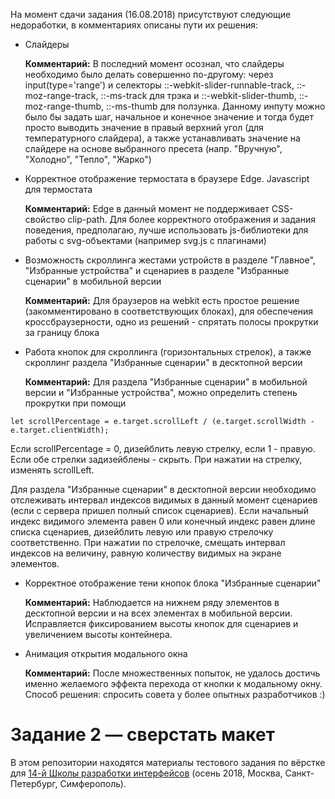На момент сдачи задания (16.08.2018) присутствуют следующие недоработки, в комментариях описаны пути их решения:

- Слайдеры

  **Комментарий:** В последний момент осознал, что слайдеры необходимо было делать совершенно по-другому: через input(type='range') и селекторы ::-webkit-slider-runnable-track, ::-moz-range-track, ::-ms-track для трэка и ::-webkit-slider-thumb, ::-moz-range-thumb, ::-ms-thumb для ползунка. Данному инпуту можно было бы задать шаг, начальное и конечное значение и тогда будет просто выводить значение в правый верхний угол (для температурного слайдера), а также устанавливать значение на слайдере на основе выбранного пресета (напр. "Вручную", "Холодно", "Тепло", "Жарко")
 
- Корректное отображение термостата в браузере Edge. Javascript для термостата

  **Комментарий:** Edge в данный момент не поддерживает CSS-свойство clip-path. Для более корректного отображения и задания поведения, предполагаю, лучше использовать js-библиотеки для работы с svg-объектами (например svg.js с плагинами)
  
- Возможность скроллинга жестами устройств в разделе "Главное", "Избранные устройства" и сценариев в разделе "Избранные сценарии" в мобильной версии 

  **Комментарий:** Для браузеров на webkit есть простое решение (закомментировано в соответствующих блоках), для обеспечения кроссбраузерности, одно из решений - спрятать полосы прокрутки за границу блока
  
- Работа кнопок для скроллинга (горизонтальных стрелок), а также скроллинг раздела "Избранные сценарии" в десктопной версии

  **Комментарий:** 
 Для раздела "Избранные сценарии" в мобильной версии и "Избранные устройства", можно определить степень прокрутки при помощи
 ```
 let scrollPercentage = e.target.scrollLeft / (e.target.scrollWidth - e.target.clientWidth);
 ```
  Если scrollPercentage = 0, дизейблить левую стрелку, если 1 - правую. Если обе стрелки задизейблены - скрыть. При нажатии на стрелку, изменять scrollLeft.

  Для раздела "Избранные сценарии" в десктопной версии необходимо отслеживать интервал индексов видимых в данный момент сценариев (если с сервера пришел полный список сценариев). Если начальный индекс видимого элемента равен 0 или конечный индекс равен длине списка сценариев, дизейблить левую или правую стрелочку соответственно. При нажатии по стрелочке, смещать интервал индексов на величину, равную количеству видимых на экране элементов.

- Корректное отображение тени кнопок блока "Избранные сценарии"

  **Комментарий:** Наблюдается на нижнем ряду элементов в десктопной версии и на всех элементах в мобильной версии. Исправляется фиксированием высоты кнопок для сценариев и увеличением высоты контейнера.

- Анимация открытия модального окна

  **Комментарий:** После множественных попыток, не удалось достичь именно желаемого эффекта перехода от кнопки к модальному окну. Способ решения: спросить совета у более опытных разработчиков :)
 
# Задание 2 — сверстать макет

В этом репозитории находятся материалы тестового задания по вёрстке для [14-й Школы разработки интерфейсов](https://academy.yandex.ru/events/frontend/shri_msk-2018-2) (осень 2018, Москва, Санкт-Петербург, Симферополь).
